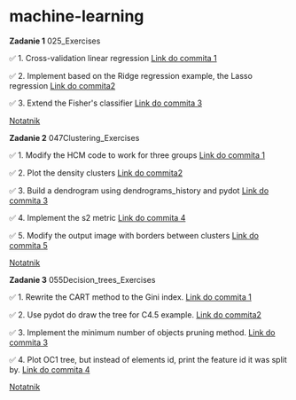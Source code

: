 # machine-learning

**Zadanie 1** 025_Exercises

:white_check_mark: 1. Cross-validation linear regression [Link do commita 1](https://github.com/PawelJasinski25/machine-learning/commit/15b60ee596bad180d203e85db1aca57d7adf8676)

:white_check_mark: 2. Implement based on the Ridge regression example, the Lasso regression [Link do commita2 ](https://github.com/PawelJasinski25/machine-learning/commit/a2bf5c3948fcf45cac6ed52ac1106116209fc7b6)

:white_check_mark: 3. Extend the Fisher's classifier [Link do commita 3](https://github.com/PawelJasinski25/machine-learning/commit/6095112f3a8216d9b6d63723e835c85e3f66fd24)

[Notatnik](https://github.com/PawelJasinski25/machine-learning/blob/main/025_Exercises.ipynb)


**Zadanie 2** 047Clustering_Exercises

:white_check_mark: 1. Modify the HCM code to work for three groups [Link do commita 1](https://github.com/PawelJasinski25/machine-learning/commit/52310bfbf7fac0277a1bde5ece59ba5386c2ac9e)

:white_check_mark: 2. Plot the density clusters [Link do commita2 ](https://github.com/PawelJasinski25/machine-learning/commit/17aab32ab91a700a0bbbf7ea6d37ce3de4dd0a80)

:white_check_mark: 3. Build a dendrogram using dendrograms_history and pydot [Link do commita 3](https://github.com/PawelJasinski25/machine-learning/commit/c9fc8ccd5b724d57016421284cf9b4b49fe553db)

:white_check_mark: 4. Implement the s2 metric [Link do commita 4](https://github.com/PawelJasinski25/machine-learning/commit/139bbda557af883bf1d703523e1c27ad006efb9f)

:white_check_mark: 5. Modify the output image with borders between clusters [Link do commita 5](https://github.com/PawelJasinski25/machine-learning/commit/139bbda557af883bf1d703523e1c27ad006efb9f)

[Notatnik](https://github.com/PawelJasinski25/machine-learning/blob/main/047Clustering_Exercises.ipynb)


**Zadanie 3** 055Decision_trees_Exercises

:white_check_mark: 1. Rewrite the CART method to the Gini index. [Link do commita 1](https://github.com/PawelJasinski25/machine-learning/commit/fdaccdcea6b68af4efc6d3c8418f6cbe1d8fe812)

:white_check_mark: 2. Use pydot do draw the tree for C4.5 example. [Link do commita2 ](https://github.com/PawelJasinski25/machine-learning/commit/99d9485511f5feda073729d7c718b1bab3204c45)

:white_check_mark: 3. Implement the minimum number of objects pruning method. [Link do commita 3](https://github.com/PawelJasinski25/machine-learning/commit/b737919e70545a3b9c71e6a7b4c7900b0571e684)

:white_check_mark: 4. Plot OC1 tree, but instead of elements id, print the feature id it was split by. [Link do commita 4](https://github.com/PawelJasinski25/machine-learning/commit/b6c71662129c663e39c1a1e4694c479e9f71e596)

[Notatnik](https://github.com/PawelJasinski25/machine-learning/blob/main/055Decision_trees_Exercises.ipynb)
